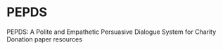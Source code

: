 # PEPDS
PEPDS: A Polite and Empathetic Persuasive Dialogue System for Charity Donation paper resources 
